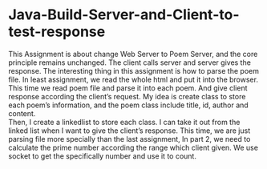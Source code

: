 # Java-Build-Server-and-Client-to-test-response
This Assignment is about change Web Server to Poem Server, and the core principle remains unchanged. 
The client calls server and server gives the response. 
The interesting thing in this assignment is how to parse the poem file. In least assignment, 
we read the whole html and put it into the browser. This time we read poem file and parse it into each poem. 
And give client response according the client’s request. 
My idea is create class to store each poem’s information, and the poem class include title, id, author and content. \
Then, I create a linkedlist to store each class. I can take it out from the linked list when I want to give the client’s response. 
This time, we are just parsing file more specially than the last assignment, In part 2, we need to calculate the prime number 
according the range which client given.
We use socket to get the specifically number and use it to count.
